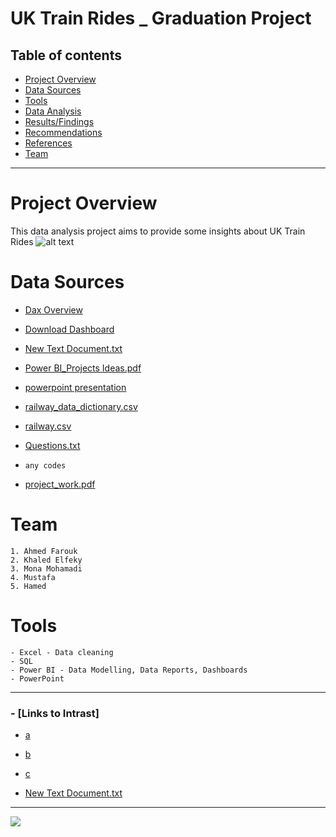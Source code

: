 # UK Train Rides _ Graduation Project
## Table of contents 
 - [Project Overview](#project-overview)
 - [Data Sources](#data-sources)
 - [Tools](#tools)
 - [Data Analysis](#data-analysis)
 - [Results/Findings](#results/findings)
 - [Recommendations](#recommendations)
 - [References](#references)
 - [Team](#team)

---
# Project Overview

This data analysis project aims to provide some insights about UK Train Rides
![alt text](https://deih43ym53wif.cloudfront.net/large_west-somerset-railway-england-shutterstock_705938185_17bac5a710.jpeg)



# Data Sources

- [Dax Overview](https://learn.microsoft.com/en-us/dax/dax-overview)
- [Download Dashboard](https://github.com/KElfeky/GraduationProject/blob/main/Build/Graduation%20Project_1a.pbix)
- [New Text Document.txt](https://github.com/user-attachments/files/19682349/New.Text.Document.txt)
- [Power BI_Projects Ideas.pdf](https://github.com/user-attachments/files/19682350/Power.BI_Projects.Ideas.pdf)
- [powerpoint presentation](https://github.com/user-attachments/files/19685897/UK.RailWay.pptx)

- [railway_data_dictionary.csv](https://github.com/user-attachments/files/19682360/railway_data_dictionary.csv)

- [railway.csv](https://github.com/user-attachments/files/19682352/railway.csv)

- [Questions.txt](https://github.com/user-attachments/files/19682351/Questions.txt)


- `any codes`

- [project_work.pdf](https://github.com/user-attachments/files/19682406/project_work.pdf)

# Team
    1. Ahmed Farouk
    2. Khaled Elfeky
    3. Mona Mohamadi
    4. Mustafa 
    5. Hamed


# Tools
    - Excel - Data cleaning
    - SQL
    - Power BI - Data Modelling, Data Reports, Dashboards
    - PowerPoint


---
### - [Links to Intrast]
- [a](https://intrast-my.sharepoint.com/:x:/g/personal/sarab_iftekhar_intrast_com_eg/EY9bwIUgb8RGginZcOmqmgUBvzk7S9VMpWiCEvHZu3An6Q?rtime=4e1cRCJr3Ug&CID=1020637B-8723-4090-ABAE-BD2260E7FCA1&wdLOR=cEBF10D5E-5081-4755-BE17-8EDEAFB2ACAD)

- [b](https://community.fabric.microsoft.com/t5/Themes-Gallery/bd-p/ThemesGallery/page/8)
- [c](https://community.fabric.microsoft.com/t5/Data-Stories-Gallery/Commodity-Insurance-Dashboard/td-p/4619995)
- [New Text Document.txt](https://github.com/user-attachments/files/19682930/New.Text.Document.txt)


---
![](https://deih43ym53wif.cloudfront.net/ex-gwr-mogul-9351-steams-past-kentsford-farm-between-watchet-and-washford-on-the-west-somerset-railw_8ba044c9db.jpeg?raw=true)
